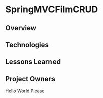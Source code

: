 # SpringMVCFilmCRUD

## Overview

## Technologies

## Lessons Learned

## Project Owners
Hello World Please